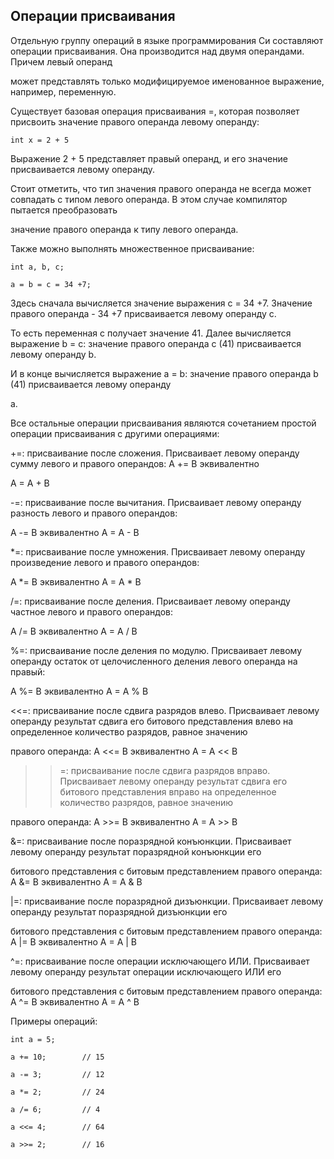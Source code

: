 ## Операции присваивания

Отдельную группу операций в языке программирования Си составляют операции присваивания. Она производится над двумя операндами. Причем левый операнд 

может представлять только модифицируемое именованное выражение, например, переменную.

Существует базовая операция присваивания =, которая позволяет присвоить значение правого операнда левому операнду:

```
int x = 2 + 5
```

Выражение 2 + 5 представляет правый операнд, и его значение присваивается левому операнду.

Стоит отметить, что тип значения правого операнда не всегда может совпадать с типом левого операнда. В этом случае компилятор пытается преобразовать 

значение правого операнда к типу левого операнда.

Также можно выполнять множественное присваивание:

```
int a, b, c;	

a = b = c = 34 +7;
```

Здесь сначала вычисляется значение выражения c = 34 +7. Значение правого операнда - 34 +7 присваивается левому операнду с. 

То есть переменная c получает значение 41. Далее вычисляется выражение b = c: значение правого операнда c (41) присваивается левому операнду b. 

И в конце вычисляется выражение a = b: значение правого операнда b (41) присваивается левому операнду 

a.

Все остальные операции присваивания являются сочетанием простой операции присваивания с другими операциями:

+=: присваивание после сложения. Присваивает левому операнду сумму левого и правого операндов: A += B эквивалентно 

A = A + B

-=: присваивание после вычитания. Присваивает левому операнду разность левого и правого операндов: 

A -= B эквивалентно A = A - B

*=: присваивание после умножения. Присваивает левому операнду произведение левого и правого операндов: 

A *= B эквивалентно A = A * B

/=: присваивание после деления. Присваивает левому операнду частное левого и правого операндов: 

A /= B эквивалентно A = A / B

%=: присваивание после деления по модулю. Присваивает левому операнду остаток от целочисленного деления левого операнда на правый: 

A %= B эквивалентно A = A % B

<<=: присваивание после сдвига разрядов влево. Присваивает левому операнду результат сдвига его битового представления влево на определенное количество разрядов, равное значению 

правого операнда: A <<= B эквивалентно A = A << B

>>=: присваивание после сдвига разрядов вправо. Присваивает левому операнду результат сдвига его битового представления вправо на определенное количество разрядов, равное значению 

правого операнда: A >>= B эквивалентно A = A >> B

&=: присваивание после поразрядной конъюнкции. Присваивает левому операнду результат поразрядной конъюнкции его 

битового представления с битовым представлением правого операнда: A &= B эквивалентно A = A & B

|=: присваивание после поразрядной дизъюнкции. Присваивает левому операнду результат поразрядной дизъюнкции его 

битового представления с битовым представлением правого операнда: A |= B эквивалентно A = A | B

^=: присваивание после операции исключающего ИЛИ. Присваивает левому операнду результат операции исключающего ИЛИ его 

битового представления с битовым представлением правого операнда: A ^= B эквивалентно A = A ^ B

Примеры операций:

```
int a = 5;

a += 10;		// 15

a -= 3;			// 12

a *= 2;			// 24

a /= 6;			// 4

a <<= 4;		// 64

a >>= 2;		// 16

